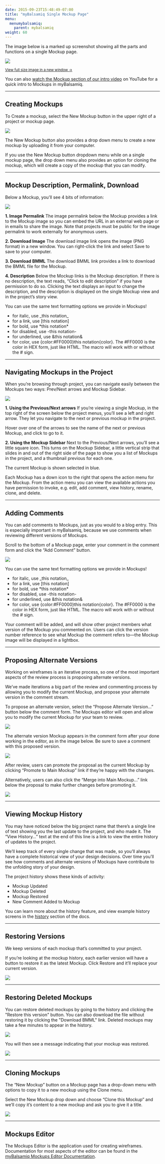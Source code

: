 ```yaml
---
date: 2015-09-23T15:48:49-07:00
title: "myBalsamiq Single Mockup Page"
menu:
  menumybalsamiq:
    parent: mybalsamiq
weight: 60
---
```


The image below is a marked up screenshot showing all the parts and functions on a single Mockup page.

[![](//media.balsamiq.com/img/support/docs/myb/anatomy-mockup.png)](//media.balsamiq.com/img/support/docs/myb/anatomy-mockup.png)

<small>[View full size image in a new window &rarr;](//media.balsamiq.com/img/support/docs/myb/anatomy-mockup.png)</small>

You can also [watch the Mockup section of our intro video](http://www.youtube.com/watch?v=-cjEyt1ahNw#t=3m59s) on YouTube for a quick intro to Mockups in myBalsamiq.

* * *

## Creating Mockups

To Create a mockup, select the New Mockup button in the upper right of a project or mockup page.

![](//media.balsamiq.com/img/support/docs/myb/mockup-menudrop.png)

The New Mockup button also provides a drop down menu to create a new mockup by uploading it from your computer.

If you use the New Mockup button dropdown menu while on a single mockup page, the drop down menu also provides an option for cloning the mockup, which will create a copy of the mockup that you can modify.

* * *

## Mockup Description, Permalink, Download

Below a Mockup, you’ll see 4 bits of information:

![](//media.balsamiq.com/img/support/docs/myb/mockup-info.png)

**1\. Image Permalink**
 The image permalink below the Mockup provides a link to the Mockup image so you can embed the URL in an external web page or in emails to share the image. Note that projects must be public for the image permalink to work externally for anonymous users.

**2\. Download Image**
 The download image link opens the image (PNG format) in a new window. You can right-click the link and select Save to save to your computer.

**3\. Download BMML**
 The download BMML link provides a link to download the BMML file for the Mockup.

**4\. Description**
 Below the Mockup links is the Mockup description. If there is no description, the text reads, “Click to edit description” if you have permission to do so. Clicking the text displays an input to change the description, and the description is displayed on the single Mockup view and in the project’s story view.

You can use the same text formatting options we provide in Mockups!

*   for italic, use \_this notation\_
*   for a link, use [this notation]
*   for bold, use \*this notation\*
*   for disabled, use -this notation-
*   for underlined, use &this notation&
*   for color, use {color:#FF0000}this notation{color}. The #FF0000 is the color in HEX form, just like HTML. The macro will work with or without the # sign.

* * *

## Navigating Mockups in the Project

When you’re browsing through project, you can navigate easily between the Mockups two ways: Prev/Next arrows and Mockup Sidebar.

![](//media.balsamiq.com/img/support/docs/myb/mockup-navigation.png)

**1\. Using the Previous/Next arrows**
 If you’re viewing a single Mockup, in the top right of the screen below the project menus, you’ll see a left and right arrow. They let you navigate to the next or previous mockup in the project.

Hover over one of the arrows to see the name of the next or previous Mockup, and click to go to it.

**2\. Using the Mockup Sidebar**
 Next to the Previous/Next arrows, you’ll see a little square icon. This turns on the Mockup Sidebar, a little vertical strip that slides in and out of the right side of the page to show you a list of Mockups in the project, and a thumbnail previous for each one.

The current Mockup is shown selected in blue.

Each Mockup has a down icon to the right that opens the action menu for the Mockup. From the action menu you can view the available actions you have permission to invoke, e.g. edit, add comment, view history, rename, clone, and delete.

* * *

## Adding Comments

You can add comments to Mockups, just as you would to a blog entry. This is especially important in myBalsamiq, because we use comments when reviewing different versions of Mockups.

Scroll to the bottom of a Mockup page, enter your comment in the comment form and click the “Add Comment” button.

![](//media.balsamiq.com/img/support/docs/myb/mockup-comment.png)

You can use the same text formatting options we provide in Mockups!

*   for italic, use \_this notation\_
*   for a link, use [this notation]
*   for bold, use \*this notation\*
*   for disabled, use -this notation-
*   for underlined, use &this notation&
*   for color, use {color:#FF0000}this notation{color}. The #FF0000 is the color in HEX form, just like HTML. The macro will work with or without the # sign.

Your comment will be added, and will show other project members what version of the Mockup you commented on. Users can click the version number reference to see what Mockup the comment refers to—the Mockup image will be displayed in a lightbox.

* * *

## Proposing Alternate Versions

Working on wireframes is an iterative process, so one of the most important aspects of the review process is proposing alternate versions.

We’ve made iterations a big part of the review and commenting process by allowing you to modify the current Mockup, and propose your alternate version in the comment stream.

To propose an alternate version, select the “Propose Alternate Version…” button below the comment form. The Mockups editor will open and allow you to modify the current Mockup for your team to review.

![](//media.balsamiq.com/img/support/docs/myb/mockup-commentalt-propose.png)

The alternate version Mockup appears in the comment form after your done working in the editor, as in the image below. Be sure to save a comment with this proposed version.

![](//media.balsamiq.com/img/support/docs/myb/mockup-commentalt.png)

After review, users can promote the proposal as the current Mockup by clicking “Promote to Main Mockup” link if they’re happy with the changes.

Alternatively, users can also click the “Merge into Main Mockup…” link below the proposal to make further changes before promoting it.

![](//media.balsamiq.com/img/support/docs/myb/mockup-commentalt-proposed.png)

* * *

## Viewing Mockup History

You may have noticed below the big project name that there’s a single line of text showing you the last update to the project, and who made it. The “View History…” text at the end of this line is a link to view the entire history of updates to the project.

We’ll keep track of every single change that was made, so you’ll always have a complete historical view of your design decisions. Over time you’ll see how comments and alternate versions of Mockups have contribute to the unfolding story of your design.

The project history shows these kinds of activity:

*   Mockup Updated
*   Mockup Deleted
*   Mockup Restored
*   New Comment Added to Mockup

You can learn more about the history feature, and view example history screens in the [history](/mybalsamiq/history/) section of the docs.

* * *

## Restoring Versions

We keep versions of each mockup that’s committed to your project.

If you’re looking at the mockup history, each earlier version will have a button to restore it as the latest Mockup. Click Restore and it’ll replace your current version.

![](//media.balsamiq.com/img/support/docs/myb/mockup-restore.png)

* * *

## Restoring Deleted Mockups

You can restore deleted mockups by going to the history and clicking the "Restore this version" button. You can also download the file without restoring it by clicking the "Download BMML" link. Deleted mockups may take a few minutes to appear in the history.

![](//media.balsamiq.com/img/support/docs/myb/mockup-restore-deleted.png)

You will then see a message indicating that your mockup was restored.

![](//media.balsamiq.com/img/support/docs/myb/notification-restored.png)

* * *

## Cloning Mockups

The “New Mockup” button on a Mockup page has a drop-down menu with options to copy it to a new mockup using the Clone menu.

Select the New Mockup drop down and choose “Clone this Mockup” and we’ll copy it’s content to a new mockup and ask you to give it a title.

![](//media.balsamiq.com/img/support/docs/myb/mockup-clone.png)

* * *

## Mockups Editor

The Mockups Editor is the application used for creating wireframes. Documentation for most aspects of the editor can be found in the [myBalsamiq Mockups Editor Documentation](/mybalsamiq/editor/).
